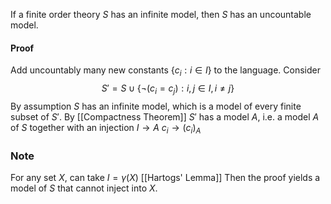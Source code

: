 If a finite order theory $S$ has an infinite model, then $S$ has an uncountable model.

#### Proof
Add uncountably many new constants $\{ c_{i}:i\in I \}$ to the language.
Consider 
$$
S'=S\cup \{ \neg(c_{i}=c_{j}):i,j\in I,i\neq j \}
$$
By assumption $S$ has an infinite model, which is a model of every finite subset of $S'$.
By [[Compactness Theorem]] $S'$ has a model $A$, i.e. a model $A$ of $S$ together with an injection $I\to A$ $c_{i}\to(c_{i})_{A}$

### Note
For any set $X$, can take $I=\gamma(X)$ [[Hartogs' Lemma]]
Then the proof yields a model of $S$ that cannot inject into $X$.
